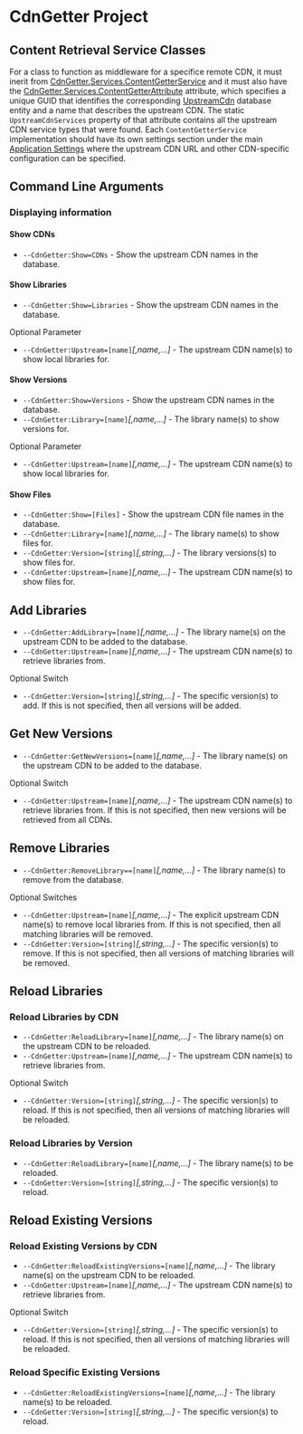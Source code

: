 # CdnGetter Project

## Content Retrieval Service Classes

For a class to function as middleware for a specifice remote CDN, it must inerit from [CdnGetter.Services.ContentGetterService](./Services/ContentGetterService.cs) and it must also have the 
[CdnGetter.Services.ContentGetterAttribute](./Services/ContentGetterAttribute.cs) attribute, which specifies a unique GUID that identifies the corresponding [UpstreamCdn](./Model/UpstreamCdn.cs)
database entity and a name that describes the upstream CDN. The static `UpstreamCdnServices` property of that attribute contains all the upstream CDN service types that were found.
Each `ContentGetterService` implementation should have its own settings section under the main [Application Settings](./Config/AppSettings.cs)
where the upstream CDN URL and other CDN-specific configuration can be specified.

## Command Line Arguments

### Displaying information

#### Show CDNs

- `--CdnGetter:Show=CDNs` - Show the upstream CDN names in the database.

#### Show Libraries

- `--CdnGetter:Show=Libraries` - Show the upstream CDN names in the database.

Optional Parameter

- `--CdnGetter:Upstream=[name]`*[,name,...]* - The upstream CDN name(s) to show local libraries for.

#### Show Versions

- `--CdnGetter:Show=Versions` - Show the upstream CDN names in the database.
- `--CdnGetter:Library=[name]`*[,name,...]* - The library name(s) to show versions for.

Optional Parameter

- `--CdnGetter:Upstream=[name]`*[,name,...]* - The upstream CDN name(s) to show local libraries for.

#### Show Files

- `--CdnGetter:Show=[Files]` - Show the upstream CDN file names in the database.
- `--CdnGetter:Library=[name]`*[,name,...]* - The library name(s) to show files for.
- `--CdnGetter:Version=[string]`*[,string,...]* - The library versions(s) to show files for.
- `--CdnGetter:Upstream=[name]`*[,name,...]* - The upstream CDN name(s) to show files for.

## Add Libraries

- `--CdnGetter:AddLibrary=[name]`*[,name,...]* - The library name(s) on the upstream CDN to be added to the database.
- `--CdnGetter:Upstream=[name]`*[,name,...]* - The upstream CDN name(s) to retrieve libraries from.

Optional Switch

- `--CdnGetter:Version=[string]`*[,string,...]* - The specific version(s) to add. If this is not specified, then all versions will be added.

## Get New Versions

- `--CdnGetter:GetNewVersions=[name]`*[,name,...]* - The library name(s) on the upstream CDN to be added to the database.

Optional Switch

- `--CdnGetter:Upstream=[name]`*[,name,...]* - The upstream CDN name(s) to retrieve libraries from. If this is not specified, then new versions will be retrieved from all CDNs.

## Remove Libraries

- `--CdnGetter:RemoveLibrary==[name]`*[,name,...]* - The library name(s) to remove from the database.</description>

Optional Switches

- `--CdnGetter:Upstream=[name]`*[,name,...]* - The explicit upstream CDN name(s) to remove local libraries from. If this is not specified, then all matching libraries will be removed.
- `--CdnGetter:Version=[string]`*[,string,...]* - The specific version(s) to remove. If this is not specified, then all versions of matching libraries will be removed.

## Reload Libraries

### Reload Libraries by CDN

- `--CdnGetter:ReloadLibrary=[name]`*[,name,...]* - The library name(s) on the upstream CDN to be reloaded.
- `--CdnGetter:Upstream=[name]`*[,name,...]* - The upstream CDN name(s) to retrieve libraries from.

Optional Switch

- `--CdnGetter:Version=[string]`*[,string,...]* - The specific version(s) to reload. If this is not specified, then all versions of matching libraries will be reloaded.

### Reload Libraries by Version

- `--CdnGetter:ReloadLibrary=[name]`*[,name,...]* - The library name(s) to be reloaded.
- `--CdnGetter:Version=[string]`*[,string,...]* - The specific version(s) to reload.

## Reload Existing Versions

### Reload Existing Versions by CDN

- `--CdnGetter:ReloadExistingVersions=[name]`*[,name,...]* - The library name(s) on the upstream CDN to be reloaded.
- `--CdnGetter:Upstream=[name]`*[,name,...]* - The upstream CDN name(s) to retrieve libraries from.

Optional Switch

- `--CdnGetter:Version=[string]`*[,string,...]* - The specific version(s) to reload. If this is not specified, then all versions of matching libraries will be reloaded.

### Reload Specific Existing Versions

- `--CdnGetter:ReloadExistingVersions=[name]`*[,name,...]* - The library name(s) to be reloaded.
- `--CdnGetter:Version=[string]`*[,string,...]* - The specific version(s) to reload.
